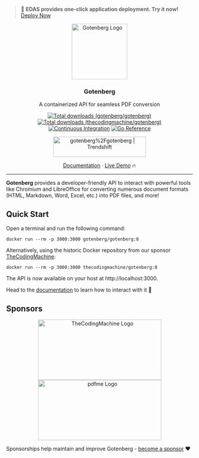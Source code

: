 > 🚀 **EDAS provides one-click application deployment. Try it now!** [Deploy Now](https://edasnext.console.aliyun.com/#/home?tab=marketplace&marketDetail=aea5a98c-6717-4ce7-a338-89e10b9aff85)

<p align="center">
    <img src="https://edas-hz.oss-cn-hangzhou.aliyuncs.com/edas-apps/charts-store/gotenberg/image/130322857-185831e2-f041-46eb-a17f-0a69d066c4e5.png" alt="Gotenberg Logo" width="150" height="150" />
    <h3 align="center">Gotenberg</h3>
    <p align="center">A containerized API for seamless PDF conversion</p>
    <p align="center">
        <a href="https://hub.docker.com/r/gotenberg/gotenberg"><img alt="Total downloads (gotenberg/gotenberg)" src="https://edas-hz.oss-cn-hangzhou.aliyuncs.com/edas-apps/charts-store/gotenberg/image/68747470733a2f2f696d672e736869656c64732e696f2f646f636b65722f70756c6c732f746865636f64696e676d616368696e652f676f74656e62657267.svg"></a>
        <a href="https://hub.docker.com/r/thecodingmachine/gotenberg"><img alt="Total downloads (thecodingmachine/gotenberg)" src="https://edas-hz.oss-cn-hangzhou.aliyuncs.com/edas-apps/charts-store/gotenberg/image/68747470733a2f2f696d672e736869656c64732e696f2f646f636b65722f70756c6c732f676f74656e626572672f676f74656e62657267.svg"></a>
        <a href="https://github.com/gotenberg/gotenberg/actions/workflows/continuous-integration.yml"><img alt="Continuous Integration" src="https://edas-hz.oss-cn-hangzhou.aliyuncs.com/edas-apps/charts-store/gotenberg/image/badge.svg"></a>
        <a href="https://pkg.go.dev/github.com/gotenberg/gotenberg/v8"><img alt="Go Reference" src="https://edas-hz.oss-cn-hangzhou.aliyuncs.com/edas-apps/charts-store/gotenberg/image/gotenberg.svg"></a>
    </p>
    <p align="center">
        <a href="https://trendshift.io/repositories/2996"><img src="https://trendshift.io/api/badge/repositories/2996" alt="gotenberg%2Fgotenberg | Trendshift" style="width: 250px; height: 55px;" width="250" height="55"/></a>
    </p>
    <p align="center"><a href="https://gotenberg.dev/docs/getting-started/introduction">Documentation</a> &#183; <a href="https://gotenberg.dev/docs/getting-started/installation#live-demo-">Live Demo</a> 🔥</p>
</p>

---

**Gotenberg** provides a developer-friendly API to interact with powerful tools like Chromium and LibreOffice for converting
numerous document formats (HTML, Markdown, Word, Excel, etc.) into PDF files, and more!

## Quick Start

Open a terminal and run the following command:

```
docker run --rm -p 3000:3000 gotenberg/gotenberg:8
```

Alternatively, using the historic Docker repository from our sponsor [TheCodingMachine](https://www.thecodingmachine.com):

```
docker run --rm -p 3000:3000 thecodingmachine/gotenberg:8
```

The API is now available on your host at http://localhost:3000.

Head to the [documentation](https://gotenberg.dev/docs/getting-started/introduction) to learn how to interact with it 🚀

## Sponsors

<p align="center">
    <a href="https://thecodingmachine.com">
        <img src="https://edas-hz.oss-cn-hangzhou.aliyuncs.com/edas-apps/charts-store/gotenberg/image/130324668-9d6e7b35-53a3-49c7-a574-38190d2bd6b0.png" alt="TheCodingMachine Logo" width="333" height="163" />
    </a>
    <a href="https://pdfme.com?utm_source=gotenberg_github&utm_medium=website" target="_blank">
        <img src="https://edas-hz.oss-cn-hangzhou.aliyuncs.com/edas-apps/charts-store/gotenberg/image/413266562-2a75dd40-ca18-4d34-acd5-5dd474595168.png" alt="pdfme Logo" width="333" height="163" />
    </a>
</p>

Sponsorships help maintain and improve Gotenberg - [become a sponsor](https://github.com/sponsors/gulien) ❤️
